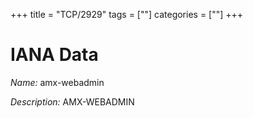 +++
title = "TCP/2929"
tags = [""]
categories = [""]
+++

# IANA Data

_Name:_ amx-webadmin

_Description:_ AMX-WEBADMIN

